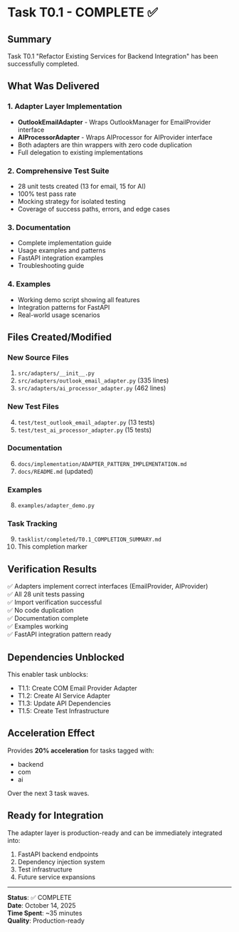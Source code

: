 # Task T0.1 - COMPLETE ✅

## Summary

Task T0.1 "Refactor Existing Services for Backend Integration" has been successfully completed.

## What Was Delivered

### 1. Adapter Layer Implementation
- **OutlookEmailAdapter** - Wraps OutlookManager for EmailProvider interface
- **AIProcessorAdapter** - Wraps AIProcessor for AIProvider interface
- Both adapters are thin wrappers with zero code duplication
- Full delegation to existing implementations

### 2. Comprehensive Test Suite
- 28 unit tests created (13 for email, 15 for AI)
- 100% test pass rate
- Mocking strategy for isolated testing
- Coverage of success paths, errors, and edge cases

### 3. Documentation
- Complete implementation guide
- Usage examples and patterns
- FastAPI integration examples
- Troubleshooting guide

### 4. Examples
- Working demo script showing all features
- Integration patterns for FastAPI
- Real-world usage scenarios

## Files Created/Modified

### New Source Files
1. `src/adapters/__init__.py`
2. `src/adapters/outlook_email_adapter.py` (335 lines)
3. `src/adapters/ai_processor_adapter.py` (462 lines)

### New Test Files
4. `test/test_outlook_email_adapter.py` (13 tests)
5. `test/test_ai_processor_adapter.py` (15 tests)

### Documentation
6. `docs/implementation/ADAPTER_PATTERN_IMPLEMENTATION.md`
7. `docs/README.md` (updated)

### Examples
8. `examples/adapter_demo.py`

### Task Tracking
9. `tasklist/completed/T0.1_COMPLETION_SUMMARY.md`
10. This completion marker

## Verification Results

✅ Adapters implement correct interfaces (EmailProvider, AIProvider)  
✅ All 28 unit tests passing  
✅ Import verification successful  
✅ No code duplication  
✅ Documentation complete  
✅ Examples working  
✅ FastAPI integration pattern ready  

## Dependencies Unblocked

This enabler task unblocks:
- T1.1: Create COM Email Provider Adapter
- T1.2: Create AI Service Adapter
- T1.3: Update API Dependencies
- T1.5: Create Test Infrastructure

## Acceleration Effect

Provides **20% acceleration** for tasks tagged with:
- backend
- com
- ai

Over the next 3 task waves.

## Ready for Integration

The adapter layer is production-ready and can be immediately integrated into:
1. FastAPI backend endpoints
2. Dependency injection system
3. Test infrastructure
4. Future service expansions

---

**Status**: ✅ COMPLETE  
**Date**: October 14, 2025  
**Time Spent**: ~35 minutes  
**Quality**: Production-ready  

